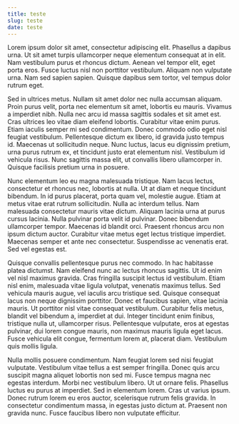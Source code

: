 ```yaml
---
title: teste
slug: teste
date: teste
---
```

Lorem ipsum dolor sit amet, consectetur adipiscing elit. Phasellus a dapibus urna. Ut sit amet turpis ullamcorper neque elementum consequat at in elit. Nam vestibulum purus et rhoncus dictum. Aenean vel tempor elit, eget porta eros. Fusce luctus nisl non porttitor vestibulum. Aliquam non vulputate urna. Nam sed sapien sapien. Quisque dapibus sem tortor, vel tempus dolor rutrum eget.

Sed in ultrices metus. Nullam sit amet dolor nec nulla accumsan aliquam. Proin purus velit, porta nec elementum sit amet, lobortis eu mauris. Vivamus a imperdiet nibh. Nulla nec arcu id massa sagittis sodales et sit amet est. Cras ultrices leo vitae diam eleifend lobortis. Curabitur vitae enim purus. Etiam iaculis semper mi sed condimentum. Donec commodo odio eget nisl feugiat vestibulum. Pellentesque dictum ex libero, id gravida justo tempus id. Maecenas ut sollicitudin neque. Nunc luctus, lacus eu dignissim pretium, urna purus rutrum ex, et tincidunt justo erat elementum nisl. Vestibulum id vehicula risus. Nunc sagittis massa elit, ut convallis libero ullamcorper in. Quisque facilisis pretium urna in posuere.

Nunc elementum leo eu magna malesuada tristique. Nam lacus lectus, consectetur et rhoncus nec, lobortis at nulla. Ut at diam et neque tincidunt bibendum. In id purus placerat, porta quam vel, molestie augue. Etiam at metus vitae erat rutrum sollicitudin. Nulla ac interdum tellus. Nam malesuada consectetur mauris vitae dictum. Aliquam lacinia urna at purus cursus lacinia. Nulla pulvinar porta velit id pulvinar. Donec bibendum ullamcorper tempor. Maecenas id blandit orci. Praesent rhoncus arcu non ipsum dictum auctor. Curabitur vitae metus eget lectus tristique imperdiet. Maecenas semper et ante nec consectetur. Suspendisse ac venenatis erat. Sed vel egestas est.

Quisque convallis pellentesque purus nec commodo. In hac habitasse platea dictumst. Nam eleifend nunc ac lectus rhoncus sagittis. Ut id enim vel nisl maximus gravida. Cras fringilla suscipit lectus id vestibulum. Etiam nisl enim, malesuada vitae ligula volutpat, venenatis maximus tellus. Sed vehicula mauris augue, vel iaculis arcu tristique sed. Quisque consequat lacus non neque dignissim porttitor. Donec et faucibus sapien, vitae lacinia mauris. Ut porttitor nisl vitae consequat vestibulum. Curabitur felis metus, blandit vel bibendum a, imperdiet at dui. Integer tincidunt enim finibus, tristique nulla ut, ullamcorper risus. Pellentesque vulputate, eros at egestas pulvinar, dui lorem congue mauris, non maximus mauris ligula eget lacus. Fusce vehicula elit congue, fermentum lorem at, placerat diam. Vestibulum quis mollis ligula.

Nulla mollis posuere condimentum. Nam feugiat lorem sed nisi feugiat vulputate. Vestibulum vitae tellus a est semper fringilla. Donec quis arcu suscipit magna aliquet lobortis non sed mi. Fusce tempus magna nec egestas interdum. Morbi nec vestibulum libero. Ut ut ornare felis. Phasellus luctus eu purus at imperdiet. Sed in elementum lorem. Cras ut varius ipsum. Donec rutrum lorem eu eros auctor, scelerisque rutrum felis gravida. In consectetur condimentum massa, in egestas justo dictum at. Praesent non gravida nunc. Fusce faucibus libero non vulputate efficitur.
